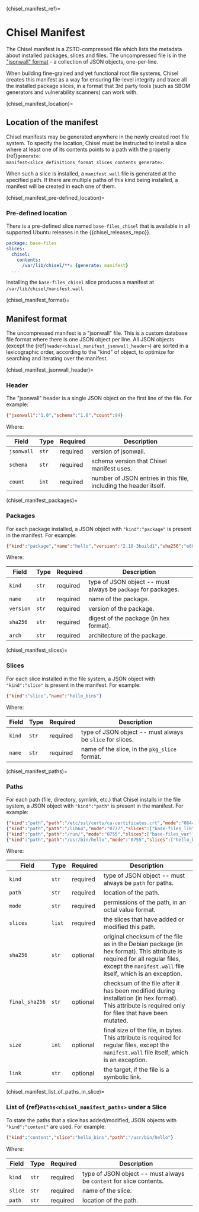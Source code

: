 (chisel_manifest_ref)=
# Chisel Manifest

The Chisel manifest is a ZSTD-compressed file which lists the metadata about
installed packages, slices and files. The uncompressed file is in the
["jsonwall" format](chisel_manifest_format) - a collection of JSON objects,
one-per-line.

When building fine-grained and yet functional root file systems, Chisel creates
this manifest as a way for ensuring file-level integrity and trace all the
installed package slices, in a format that 3rd party tools (such as SBOM
generators and vulnerability scanners) can work with.


(chisel_manifest_location)=
## Location of the manifest

Chisel manifests may be generated anywhere in the newly created root file system.
To specify the location, Chisel must be instructed to install a slice where at least
one of its contents points to a path with the property
{ref}`generate: manifest<slice_definitions_format_slices_contents_generate>`.

When such a slice is installed, a `manifest.wall` file is generated at the specified
path. If there are multiple paths of this kind being installed, a manifest will be
created in each one of them.

(chisel_manifest_pre-defined_location)=
### Pre-defined location

There is a pre-defined slice named `base-files_chisel` that is available in all
supported Ubuntu releases in the {{chisel_releases_repo}}.


```yaml
package: base-files
slices:
  chisel:
    contents:
      /var/lib/chisel/**: {generate: manifest}
  ...
```

Installing the `base-files_chisel` slice produces a manifest at
`/var/lib/chisel/manifest.wall`.


(chisel_manifest_format)=
## Manifest format

The uncompressed manifest is a "jsonwall" file. This is a custom database file
format where there is one JSON object per line. All JSON objects (except the
{ref}`header<chisel_manifest_jsonwall_header>`) are sorted in a lexicographic order,
according to the "kind" of object, to optimize for searching and iterating over the manifest.


(chisel_manifest_jsonwall_header)=
### Header

The "jsonwall" header is a single JSON object on the first line of the file. For example:

```json
{"jsonwall":"1.0","schema":"1.0","count":84}
```

Where:

| Field      | Type  | Required | Description                                                       |
| ---------- | ----- | -------- | ----------------------------------------------------------------- |
| `jsonwall` | `str` | required | version of jsonwall.                                              |
| `schema`   | `str` | required | schema version that Chisel manifest uses.                         |
| `count`    | `int` | required | number of JSON entries in this file, including the header itself. |


(chisel_manifest_packages)=
### Packages

For each package installed, a JSON object with `"kind":"package"` is present in
the manifest. For example:

```json
{"kind":"package","name":"hello","version":"2.10-3build1","sha256":"e68cf4365b7aa9c4e2af4af6eee1710d6f967059b7b4af62786e8870d7366333","arch":"amd64"}
```

Where:

| Field     | Type  | Required | Description                                                   |
| --------- | ----- | -------- | ------------------------------------------------------------- |
| `kind`    | `str` | required | type of JSON object -- must always be `package` for packages. |
| `name`    | `str` | required | name of the package.                                          |
| `version` | `str` | required | version of the package.                                       |
| `sha256`  | `str` | required | digest of the package (in hex format).                        |
| `arch`    | `str` | required | architecture of the package.                                  |


(chisel_manifest_slices)=
### Slices

For each slice installed in the file system, a JSON object with `"kind":"slice"`
is present in the manifest. For example:

```json
{"kind":"slice","name":"hello_bins"}
```

Where:

| Field  | Type  | Required | Description                                               |
| ------ | ----- | -------- | --------------------------------------------------------- |
| `kind` | `str` | required | type of JSON object -- must always be `slice` for slices. |
| `name` | `str` | required | name of the slice, in the `pkg_slice` format.             |


(chisel_manifest_paths)=
### Paths

For each path (file, directory, symlink, etc.) that Chisel installs in the file
system, a JSON object with `"kind":"path"` is present in the manifest. For
example:

```json
{"kind":"path","path":"/etc/ssl/certs/ca-certificates.crt","mode":"0644","slices":["ca-certificates_data"],"sha256":"8f2adf96b87e9da120f700d292f446ffe20062d9f57eaa2449ae67a09af970c3","final_sha256":"6d84ab71cb726c0641b0af84303c316e3fa50db941dc8507d09045eb2fa5d238","size":219342}
{"kind":"path","path":"/lib64","mode":"0777","slices":["base-files_lib"],"link":"usr/lib64"}
{"kind":"path","path":"/run/","mode":"0755","slices":["base-files_var"]}
{"kind":"path","path":"/usr/bin/hello","mode":"0755","slices":["hello_bins"],"sha256":"d288b98ce5f0a3981ea833f3b1d6484dfdde9ee36a00ee3b50bd3a9f7b01f75f","size":26856}
```

Where:

| Field          | Type   | Required | Description                                                                                                                                                                              |
| -------------- | ------ | -------- | ---------------------------------------------------------------------------------------------------------------------------------------------------------------------------------------- |
| `kind`         | `str`  | required | type of JSON object -- must always be `path` for paths.                                                                                                                                  |
| `path`         | `str`  | required | location of the path.                                                                                                                                                                    |
| `mode`         | `str`  | required | permissions of the path, in an octal value format.                                                                                                                                       |
| `slices`       | `list` | required | the slices that have added or modified this path.                                                                                                                                        |
| `sha256`       | `str`  | optional | original checksum of the file as in the Debian package (in hex format). This attribute is required for all regular files, except the `manifest.wall` file itself, which is an exception. |
| `final_sha256` | `str`  | optional | checksum of the file after it has been modified during installation (in hex format). This attribute is required only for files that have been mutated.                                   |
| `size`         | `int`  | optional | final size of the file, in bytes. This attribute is required for regular files, except the `manifest.wall` file itself, which is an exception.                                           |
| `link`         | `str`  | optional | the target, if the file is a symbolic link.                                                                                                                                              |


(chisel_manifest_list_of_paths_in_slice)=
### List of {ref}`Paths<chisel_manifest_paths>` under a Slice

To state the paths that a slice has added/modified, JSON objects with
`"kind":"content"` are used. For example:

```json
{"kind":"content","slice":"hello_bins","path":"/usr/bin/hello"}
```

Where:

| Field   | Type  | Required | Description                                                         |
| ------- | ----- | -------- | ------------------------------------------------------------------- |
| `kind`  | `str` | required | type of JSON object -- must always be `content` for slice contents. |
| `slice` | `str` | required | name of the slice.                                                  |
| `path`  | `str` | required | location of the path.                                               |
